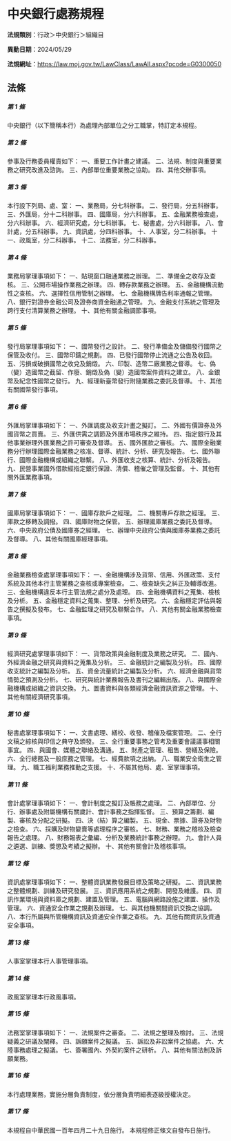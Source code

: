 # 中央銀行處務規程

**法規類別**：行政＞中央銀行＞組織目

**異動日期**：2024/05/29  

**法規網址**：https://law.moj.gov.tw/LawClass/LawAll.aspx?pcode=G0300050





## 法條
##### 第 1 條
中央銀行（以下簡稱本行）為處理內部單位之分工職掌，特訂定本規程。

##### 第 2 條
參事及行務委員權責如下：
一、重要工作計畫之建議。
二、法規、制度與重要業務之研究改進及諮詢。
三、內部單位重要業務之協助。
四、其他交辦事項。

##### 第 3 條
本行設下列局、處、室：
一、業務局，分七科辦事。
二、發行局，分五科辦事。
三、外匯局，分十二科辦事。
四、國庫局，分六科辦事。
五、金融業務檢查處，分六科辦事。
六、經濟研究處，分七科辦事。
七、秘書處，分六科辦事。
八、會計處，分五科辦事。
九、資訊處，分四科辦事。
十、人事室，分二科辦事。
十一、政風室，分二科辦事。
十二、法務室，分二科辦事。

##### 第 4 條
業務局掌理事項如下：
一、貼現窗口融通業務之辦理。
二、準備金之收存及查核。
三、公開市場操作業務之辦理。
四、轉存款業務之辦理。
五、金融機構流動性之查核。
六、選擇性信用管制之辦理。
七、金融機構牌告利率通報之管理。
八、銀行對證券金融公司及證券商資金融通之管理。
九、金融支付系統之管理及跨行支付清算業務之辦理。
十、其他有關金融調節事項。

##### 第 5 條
發行局掌理事項如下：
一、國幣發行之設計。
二、發行準備金及儲備發行國幣之保管及收付。
三、國幣印鑄之規劃。
四、已發行國幣停止流通之公告及收回。
五、污損或破損國幣之收兌及銷燬。
六、印製、造幣二廠業務之督導。
七、偽（變）造國幣之截留、作廢、銷燬及偽（變）造國幣案件資料之建立。
八、金銀幣及紀念性國幣之發行。
九、經理新臺幣發行附隨業務之委託及督導。
十、其他有關國幣發行事項。

##### 第 6 條
外匯局掌理事項如下：
一、外匯調度及收支計畫之擬訂。
二、外國有價證券及外國貨幣之買賣。
三、外匯供需之調節及外匯市場秩序之維持。
四、指定銀行及其他事業辦理外匯業務之許可審查及督導。
五、國外匯款之審核。
六、國際金融業務分行辦理國際金融業務之核准、督導、統計、分析、研究及報告。
七、國外聯行、國際金融機構或組織之聯繫。
八、外匯收支之核算、統計、分析及報告。
九、民營事業國外借款經指定銀行保證、清償、稽催之管理及監督。
十、其他有關外匯業務事項。

##### 第 7 條
國庫局掌理事項如下：
一、國庫存款戶之經理。
二、機關專戶存款之經理。
三、庫款之移轉及調撥。
四、國庫財物之保管。
五、辦理國庫業務之委託及督導。
六、中央政府公債及國庫券之經理。
七、辦理中央政府公債與國庫券業務之委託及督導。
八、其他有關國庫經理事項。

##### 第 8 條
金融業務檢查處掌理事項如下：
一、金融機構涉及貨幣、信用、外匯政策、支付系統及其他本行主管業務之查核或專案檢查。
二、檢查缺失之糾正及輔導改進。
三、金融機構違反本行主管法規之處分及處理。
四、金融機構資料之蒐集、檢核及分析。
五、金融穩定資料之蒐集、整理、分析及研究。
六、金融穩定評估與報告之撰擬及發布。
七、金融監理之研究及聯繫合作。
八、其他有關金融業務檢查事項。

##### 第 9 條
經濟研究處掌理事項如下：
一、貨幣政策與金融制度及業務之研究。
二、國內、外經濟金融之研究與資料之蒐集及分析。
三、金融統計之編製及分析。
四、國際收支統計之編製及分析。
五、資金流量統計之編製及分析。
六、經濟金融與貨幣情勢之預測及分析。
七、研究與統計業務報告及書刊之編輯出版。
八、與國際金融機構或組織之資訊交換。
九、圖書資料與各類經濟金融資訊資源之管理。
十、其他有關經濟研究事項。

##### 第 10 條
秘書處掌理事項如下：
一、文書處理、繕校、收發、稽催及檔案管理。
二、全行文稿之綜核與印信之典守及頒發。
三、全行重要事務之管考及重要會議議事相關事宜。
四、與國會、媒體之聯絡及溝通。
五、財產之管理、租售、營繕及保險。
六、全行總務及一般庶務之管理。
七、經費款項之出納。
八、職業安全衛生之管理。
九、職工福利業務推動之支援。
十、不屬其他局、處、室掌理事項。

##### 第 11 條
會計處掌理事項如下：
一、會計制度之擬訂及帳務之處理。
二、內部單位、分行、辦事處及附屬機構有關歲計、會計事務之指揮監督。
三、預算之籌劃、編製、審核及分配之研擬。
四、決（結）算之編製。
五、現金、票據、證券及財物之檢查。
六、採購及財物變賣等處理程序之審核。
七、財務、業務之稽核及檢查報告之處理。
八、財務報表之彙編、分析及業務統計事務之辦理。
九、會計人員之遴選、訓練、獎懲及考績之擬辦。
十、其他有關會計及稽核事項。

##### 第 12 條
資訊處掌理事項如下：
一、整體資訊業務發展目標及策略之研擬。
二、資訊業務之整體規劃、訓練及研究發展。
三、資訊應用系統之規劃、開發及維護。
四、資訊作業環境與資料庫之規劃、建置及管理。
五、電腦與網路設施之建置、操作及管理。
六、資通安全作業之規劃及辦理。
七、與其他機關間資訊交換之協調。
八、本行所屬與所管機構資訊及資通安全作業之查核。
九、其他有關資訊及資通安全事項。

##### 第 13 條
人事室掌理本行人事管理事項。

##### 第 14 條
政風室掌理本行政風事項。

##### 第 15 條
法務室掌理事項如下：
一、法規案件之審查。
二、法規之整理及檢討。
三、法規疑義之研議及闡釋。
四、訴願案件之擬議。
五、訴訟及非訟案件之協處。
六、大陸事務處理之擬議。
七、簽署國內、外契約案件之研析。
八、其他有關法制及訴願業務。

##### 第 16 條
本行處理業務，實施分層負責制度，依分層負責明細表逐級授權決定。

##### 第 17 條
本規程自中華民國一百年四月二十九日施行。
本規程修正條文自發布日施行。


